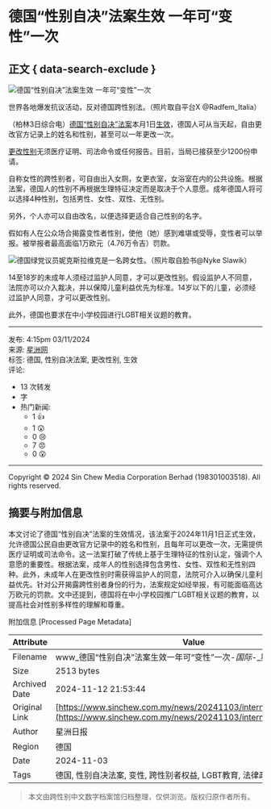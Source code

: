 # 德国“性别自决”法案生效 一年可“变性”一次

## 正文 { data-search-exclude }


![德国“性别自决”法案生效 一年可“变性”一次](https://www.sinchew.com.my/wp-content/uploads/2024/11/e5beb7e59bbde2809ce680a7e588abe887aae586b3e2809de6b395e6a188e7949fe69588-e4b880e5b9b4e58fafe2809ce58f98e680a7e2809de4b880e6aca1.jpg)

世界各地爆发抗议活动，反对德国跨性别法。（照片取自平台X @Radfem_Italia）

（柏林3日综合电）[德国](https://www.sinchew.com.my/tag/%e5%be%b7%e5%9b%bd/)[“性别自决”法案](https://www.sinchew.com.my/tag/%e6%80%a7%e5%88%ab%e8%87%aa%e5%86%b3%e6%b3%95%e6%a1%88/)本月1日[生效](https://www.sinchew.com.my/tag/%e7%94%9f%e6%95%88/)，德国人可从当天起，自由更改官方记录上的姓名和性别，甚至可以一年更改一次。

[更改性别](https://www.sinchew.com.my/tag/%e6%9b%b4%e6%94%b9%e6%80%a7%e5%88%ab/)无须医疗证明、司法命令或任何报告。目前，当局已接获至少1200份申请。

自称女性的跨性别者，可自由出入女厕，女更衣室，女浴室在内的公共设施。根据法案，德国人的性别不再根据生理特征决定而是取决于个人意愿。成年德国人将可以选择4种性别，包括男性、女性、双性、无性别。

另外，个人亦可以自由改名，以便选择更适合自己性别的名字。

假如有人在公众场合揭露变性者性别，使他（她）感到难堪或受辱，变性者可以举报。被举报者最高面临1万欧元（4.76万令吉）罚款。

![德国绿党议员妮克斯拉维克是一名跨女性。（照片取自脸书@Nyke Slawik）](https://www.sinchew.com.my/wp-content/uploads/2024/11/e5beb7e59bbde2809ce680a7e588abe887aae586b3e2809de6b395e6a188e7949fe69588-e4b880e5b9b4e58fafe2809ce58f98e680a7e2809de4b880e6aca1-1.jpg)

14至18岁的未成年人须经过监护人同意，才可以更改性别。假设监护人不同意，法院亦可以介入裁决，并以保障儿童利益优先为标准。14岁以下的儿童，必须经过监护人同意，才可以更改性别。

此外，德国也要求在中小学校园进行LGBT相关议题的教育。

---

发布: 4:15pm 03/11/2024  
来源: [星洲网](https://www.sinchew.com.my)  
标签: 德国, 性别自决法案, 更改性别, 生效  
评论:  
- 13 次转发  
- 字  
- 热门新闻:  
  - 1 👍  
  - 1 😲  
  - 0 😢  
  - 7 😠  
  - 0 😮  

---

Copyright © 2024 Sin Chew Media Corporation Berhad (198301003518). All rights reserved.

## 摘要与附加信息

<!-- tcd_abstract -->
本文讨论了德国“性别自决”法案的生效情况，该法案于2024年11月1日正式生效，允许德国公民自由更改官方记录中的姓名和性别，且每年可以更改一次，无需提供医疗证明或司法命令。这一法案打破了传统上基于生理特征的性别认定，强调个人意愿的重要性。根据法案，成年人的性别选择包含男性、女性、双性和无性别四种。此外，未成年人在更改性别时需获得监护人的同意，法院可介入以确保儿童利益优先。针对公开揭露跨性别者身份的行为，法案规定如经举报，有可能面临高达万欧元的罚款。文中还提到，德国将在中小学校园推广LGBT相关议题的教育，以提高社会对性别多样性的理解和尊重。
<!-- tcd_abstract_end -->

附加信息 [Processed Page Metadata]

| Attribute       | Value                                  |
|-----------------|----------------------------------------|
| Filename        | www_德国“性别自决”法案生效一年可“变性”一次-_国际_-_星洲日报.md                             |
| Size            | 2513 bytes                           |
| Archived Date   | 2024-11-12 21:53:44                             |
| Original Link   | [https://www.sinchew.com.my/news/20241103/international/6044333](https://www.sinchew.com.my/news/20241103/international/6044333)                       |
| Author          | 星洲日报                               |
| Region          | 德国                               |
| Date            | 2024-11-03                                 |
| Tags            | 德国, 性别自决法案, 变性, 跨性别者权益, LGBT教育, 法律政策                                 |
>
> 本文由跨性别中文数字档案馆归档整理，仅供浏览。版权归原作者所有。
>